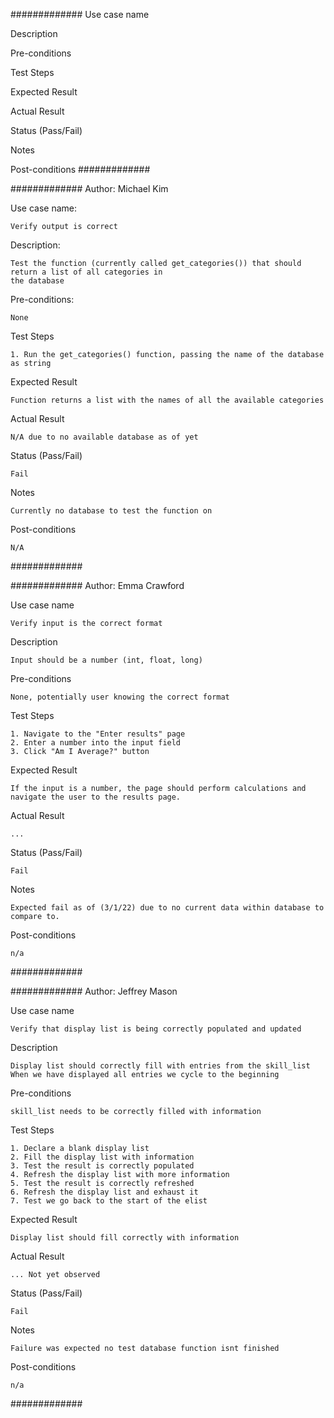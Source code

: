############# 
Use case name

Description

Pre-conditions

Test Steps

Expected Result

Actual Result

Status (Pass/Fail)

Notes

Post-conditions
#############

############# 
Author: Michael Kim

Use case name: 

	Verify output is correct

Description: 

	Test the function (currently called get_categories()) that should return a list of all categories in
	the database

Pre-conditions: 

	None

Test Steps

	1. Run the get_categories() function, passing the name of the database as string

Expected Result

	Function returns a list with the names of all the available categories

Actual Result

	N/A due to no available database as of yet

Status (Pass/Fail)

	Fail

Notes

	Currently no database to test the function on

Post-conditions

	N/A

#############


#############
Author: Emma Crawford

Use case name

	Verify input is the correct format

Description

	Input should be a number (int, float, long)

Pre-conditions

	None, potentially user knowing the correct format

Test Steps

	1. Navigate to the "Enter results" page
	2. Enter a number into the input field
	3. Click "Am I Average?" button	

Expected Result

	If the input is a number, the page should perform calculations and navigate the user to the results page. 

Actual Result

	...

Status (Pass/Fail)

	Fail

Notes

	Expected fail as of (3/1/22) due to no current data within database to compare to.

Post-conditions

	n/a

#############


#############
Author: Jeffrey Mason

Use case name

	Verify that display list is being correctly populated and updated

Description

	Display list should correctly fill with entries from the skill_list
    When we have displayed all entries we cycle to the beginning

Pre-conditions

	skill_list needs to be correctly filled with information
    

Test Steps

	1. Declare a blank display list
    2. Fill the display list with information
    3. Test the result is correctly populated
    4. Refresh the display list with more information
    5. Test the result is correctly refreshed
    6. Refresh the display list and exhaust it
    7. Test we go back to the start of the elist

Expected Result

    Display list should fill correctly with information

Actual Result

	... Not yet observed

Status (Pass/Fail)

	Fail

Notes

	Failure was expected no test database function isnt finished

Post-conditions

	n/a

#############
